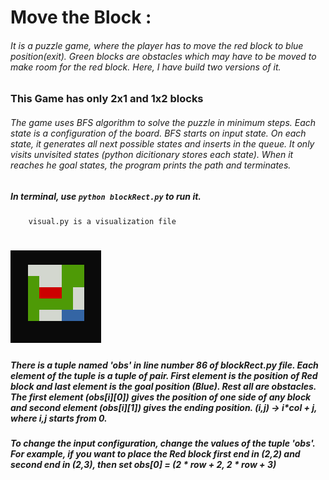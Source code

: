 #  Move the Block : 

######	It is a puzzle game, where the player has to move the red block to blue position(exit). Green blocks are obstacles which may have to be moved to make room for the red block. Here, I have build two versions of it.

###	  This Game has only 2x1 and 1x2 blocks
######	The game uses BFS algorithm to solve the puzzle in minimum steps. Each state is a configuration of the board. BFS starts on input state. On each state, it generates all next possible states and inserts in the queue. It only visits unvisited states (python dicitionary stores each state). When it reaches he goal states, the program prints the path and terminates.
#####	In terminal, use `python blockRect.py` to run it.
	    visual.py is a visualization file
#	![BlockRect Game](https://github.com/iamrakesh28/Games/blob/master/images/blockRect.png)

##### There is a tuple named 'obs' in line number 86 of blockRect.py file. Each element of the tuple is a tuple of pair. First element is the position of Red block and last element is the goal position (Blue). Rest all are obstacles. The first element (obs[i][0]) gives the position of one side of any block and second element (obs[i][1]) gives the ending position. (i,j) -> i*col + j, where i,j starts from 0.
##### To change the input configuration, change the values of the tuple 'obs'. For example, if you want to place the Red block first end in (2,2) and second end in (2,3), then set obs[0] = (2 * row + 2, 2 * row + 3)

